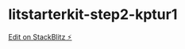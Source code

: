 # litstarterkit-step2-kptur1

[Edit on StackBlitz ⚡️](https://stackblitz.com/edit/litstarterkit-step2-kptur1)